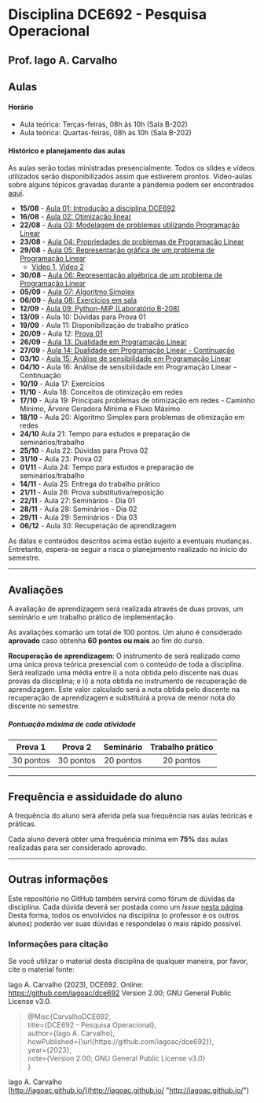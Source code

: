 # Disciplina DCE692 - Pesquisa Operacional

## Prof. Iago A. Carvalho

## Aulas

#### Horário

  - Aula teórica: Terças-feiras, 08h às 10h (Sala B-202)
  - Aula teórica: Quartas-feiras, 08h às 10h (Sala B-202)
 
#### Histórico e planejamento das aulas

As aulas serão todas ministradas presencialmente. Todos os slides e vídeos utilizados serão disponibilizados assim que estiverem prontos. Video-aulas sobre alguns tópicos gravadas  durante a pandemia podem ser encontrados [aqui](https://github.com/iagoac/dce692/tree/main/2021).

  - **15/08** - [Aula 01: Introdução a disciplina DCE692](https://github.com/iagoac/dce692/blob/main/slides/aula_01.pdf)
  - **16/08** - [Aula 02: Otimização linear](https://github.com/iagoac/dce692/blob/main/slides/aula_02.pdf)
  - **22/08** - [Aula 03: Modelagem de problemas utilizando Programação Linear](https://github.com/iagoac/dce692/blob/main/slides/aula_03.pdf)
  - **23/08** - [Aula 04: Propriedades de problemas de Programação Linear](https://github.com/iagoac/dce692/blob/main/slides/aula_04.pdf)
  - **29/08** - [Aula 05: Representação gráfica de um problema de Programação Linear](https://github.com/iagoac/dce692/blob/main/slides/aula_05.pdf)
    - [Vídeo 1](https://www.youtube.com/watch?v=0QwcirNrU3E&ab_channel=Andr%C3%A9Brochi), [Vídeo 2](https://www.youtube.com/watch?v=sQdRu4eu910&ab_channel=Matusal%C3%A9mVieiraMartins)
  - **30/08** - [Aula 06: Representação algébrica de um problema de Programação Linear](https://github.com/iagoac/dce692/blob/main/slides/aula_06.pdf)
  - **05/09** - [Aula 07: Algoritmo Simplex](https://github.com/iagoac/dce692/blob/main/slides/aula_07.pdf)
  - **06/09** - [Aula 08: Exercícios em sala](https://github.com/iagoac/dce692/blob/main/slides/aula_08.pdf)
  - **12/09** - [Aula 09: Python-MIP (Laboratório B-208)](https://github.com/iagoac/dce692/python-mip)
  - **13/09** - Aula 10: Dúvidas para Prova 01
  - **19/09** - Aula 11: Disponibilização do trabalho prático
  - **20/09** - Aula 12: [Prova 01](https://github.com/iagoac/dce692/blob/main/provas/prova_01.pdf)
  - **26/09** - [Aula 13: Dualidade em Programação Linear](https://github.com/iagoac/dce692/blob/main/slides/aula_03.pdf)
  - **27/09** - [Aula 14: Dualidade em Programação Linear - Continuação](https://github.com/iagoac/dce692/blob/main/slides/aula_14.pdf)
  - **03/10** - [Aula 15: Análise de sensibilidade em Programação Linear](https://github.com/iagoac/dce692/blob/main/slides/aula_15.pdf)
  - **04/10** - Aula 16: Análise de sensibilidade em Programação Linear - Continuação
  - **10/10** - Aula 17: Exercícios
  - **11/10** - Aula 18: Conceitos de otimização em redes
  - **17/10** - Aula 19: Principais problemas de otimização em redes - Caminho Mínimo, Árvore Geradora Mínima e Fluxo Máximo
  - **18/10** - Aula 20: Algoritmo Simplex para problemas de otimização em redes
  - **24/10**   Aula 21: Tempo para estudos e preparação de seminários/trabalho
  - **25/10** - Aula 22: Dúvidas para Prova 02
  - **31/10** - Aula 23: Prova 02
  - **01/11** - Aula 24: Tempo para estudos e preparação de seminários/trabalho
  - **14/11** - Aula 25: Entrega do trabalho prático
  - **21/11** - Aula 26: Prova substitutiva/reposição
  - **22/11** - Aula 27: Seminários - Dia 01
  - **28/11** - Aula 28: Seminários - Dia 02
  - **29/11** - Aula 29: Seminários - Dia 03
  - **06/12** - Aula 30: Recuperação de aprendizagem

As datas e conteúdos descritos acima estão sujeito a eventuais mudanças. 
Entretanto, espera-se seguir a risca o planejamento realizado no início do semestre.

---

## Avaliações

A avaliação de aprendizagem será realizada através de duas provas, um seminário e um trabalho prático de implementação.  

As avaliações somarão um total de 100 pontos. Um aluno é considerado **aprovado** caso obtenha **60 pontos ou mais** ao fim do curso.

**Recuperação de aprendizagem**: O instrumento de  será realizado como uma única prova teórica presencial com o conteúdo de toda a disciplina. Será realizado uma média entre i) a nota obtida pelo discente nas duas provas da disciplina; e ii) a nota obtida no instrumento de recuperação de aprendizagem. Este valor calculado será a nota obtida pelo discente na recuperação de aprendizagem e substituirá a prova de menor nota do discente no semestre. 

##### Pontuação máxima de cada atividade
| Prova 1  | Prova 2  |  Seminário  | Trabalho prático  | 
| :------------: | :------------: | :------------: | :------------: |
| 30 pontos  | 30 pontos  | 20 pontos  | 20 pontos  |

---

## Frequência e assiduidade do aluno

A frequência do aluno será aferida pela sua frequência nas aulas teóricas e práticas.

Cada aluno deverá obter uma frequência mínima em **75%** das aulas realizadas para ser considerado aprovado.

---

## Outras informações

Este repositório no GitHub também servirá como fórum de dúvidas da disciplina. Cada dúvida deverá ser postada como um *Issue* [nesta página](https://github.com/iagoac/dce692/issues). Desta forma, todos os envolvidos na disciplina (o professor e os outros alunos) poderão ver suas dúvidas e respondelas o mais rápido possível.

### Informações para citação

Se você utilizar o material desta disciplina de qualquer maneira, por favor, cite o material fonte:

Iago A. Carvalho (2023), DCE692. Online: https://github.com/iagoac/dce692 Version 2.00; GNU General Public License v3.0.


> @Misc{CarvalhoDCE692,  
title={DCE692 - Pesquisa Operacional},  
author={Iago A. Carvalho},   
howPublished={\url{https&#58;//github\.com/iagoac/dce692}},  
year={2023},  
note={Version 2.00; GNU General Public License v3.0}  
}


Iago A. Carvalho  
[http://iagoac.github.io/](http://iagoac.github.io/ "http://iagoac.github.io/")
